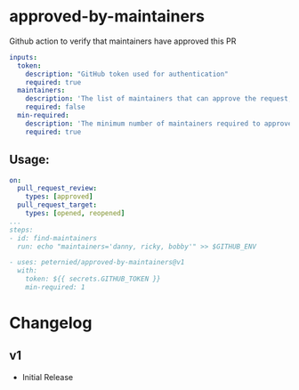 # approved-by-maintainers
Github action to verify that maintainers have approved this PR

```yaml
inputs:
  token:
    description: "GitHub token used for authentication"
    required: true
  maintainers:
    description: 'The list of maintainers that can approve the request, comma seperated'
    required: false
  min-required:
    description: 'The minimum number of maintainers required to approve, e.g. 2'
    required: true
```

## Usage:

```yaml
on:
  pull_request_review:
    types: [approved]
  pull_request_target:
    types: [opened, reopened]
...
steps:
- id: find-maintainers
  run: echo "maintainers='danny, ricky, bobby'" >> $GITHUB_ENV

- uses: peternied/approved-by-maintainers@v1
  with:
    token: ${{ secrets.GITHUB_TOKEN }}
    min-required: 1
```

# Changelog

## v1
- Initial Release